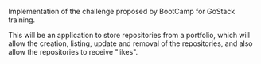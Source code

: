 
Implementation of the challenge proposed by BootCamp for GoStack training.

This will be an application to store repositories from a portfolio, which will allow the creation, listing, update and removal of the repositories, and also allow the repositories to receive "likes".
